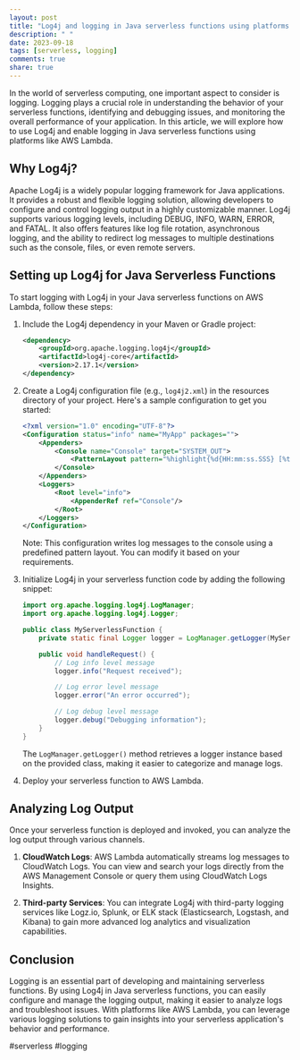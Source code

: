 ```yaml
---
layout: post
title: "Log4j and logging in Java serverless functions using platforms like AWS Lambda"
description: " "
date: 2023-09-18
tags: [serverless, logging]
comments: true
share: true
---
```


In the world of serverless computing, one important aspect to consider is logging. Logging plays a crucial role in understanding the behavior of your serverless functions, identifying and debugging issues, and monitoring the overall performance of your application. In this article, we will explore how to use Log4j and enable logging in Java serverless functions using platforms like AWS Lambda.

## Why Log4j?

Apache Log4j is a widely popular logging framework for Java applications. It provides a robust and flexible logging solution, allowing developers to configure and control logging output in a highly customizable manner. Log4j supports various logging levels, including DEBUG, INFO, WARN, ERROR, and FATAL. It also offers features like log file rotation, asynchronous logging, and the ability to redirect log messages to multiple destinations such as the console, files, or even remote servers.

## Setting up Log4j for Java Serverless Functions

To start logging with Log4j in your Java serverless functions on AWS Lambda, follow these steps:

1. Include the Log4j dependency in your Maven or Gradle project:

   ```xml
   <dependency>
       <groupId>org.apache.logging.log4j</groupId>
       <artifactId>log4j-core</artifactId>
       <version>2.17.1</version>
   </dependency>
   ```

2. Create a Log4j configuration file (e.g., `log4j2.xml`) in the resources directory of your project. Here's a sample configuration to get you started:

   ```xml
   <?xml version="1.0" encoding="UTF-8"?>
   <Configuration status="info" name="MyApp" packages="">
       <Appenders>
           <Console name="Console" target="SYSTEM_OUT">
               <PatternLayout pattern="%highlight{%d{HH:mm:ss.SSS} [%t] %-5level %logger{36} - %msg%n}{INFO=green, ERROR=red}"/>
           </Console>
       </Appenders>
       <Loggers>
           <Root level="info">
               <AppenderRef ref="Console"/>
           </Root>
       </Loggers>
   </Configuration>
   ```

   Note: This configuration writes log messages to the console using a predefined pattern layout. You can modify it based on your requirements.

3. Initialize Log4j in your serverless function code by adding the following snippet:

   ```java
   import org.apache.logging.log4j.LogManager;
   import org.apache.logging.log4j.Logger;

   public class MyServerlessFunction {
       private static final Logger logger = LogManager.getLogger(MyServerlessFunction.class);

       public void handleRequest() {
           // Log info level message
           logger.info("Request received");

           // Log error level message
           logger.error("An error occurred");

           // Log debug level message
           logger.debug("Debugging information");
       }
   }
   ```

   The `LogManager.getLogger()` method retrieves a logger instance based on the provided class, making it easier to categorize and manage logs.

4. Deploy your serverless function to AWS Lambda.

## Analyzing Log Output

Once your serverless function is deployed and invoked, you can analyze the log output through various channels. 

1. **CloudWatch Logs**: AWS Lambda automatically streams log messages to CloudWatch Logs. You can view and search your logs directly from the AWS Management Console or query them using CloudWatch Logs Insights.

2. **Third-party Services**: You can integrate Log4j with third-party logging services like Logz.io, Splunk, or ELK stack (Elasticsearch, Logstash, and Kibana) to gain more advanced log analytics and visualization capabilities.

## Conclusion

Logging is an essential part of developing and maintaining serverless functions. By using Log4j in Java serverless functions, you can easily configure and manage the logging output, making it easier to analyze logs and troubleshoot issues. With platforms like AWS Lambda, you can leverage various logging solutions to gain insights into your serverless application's behavior and performance.

#serverless #logging